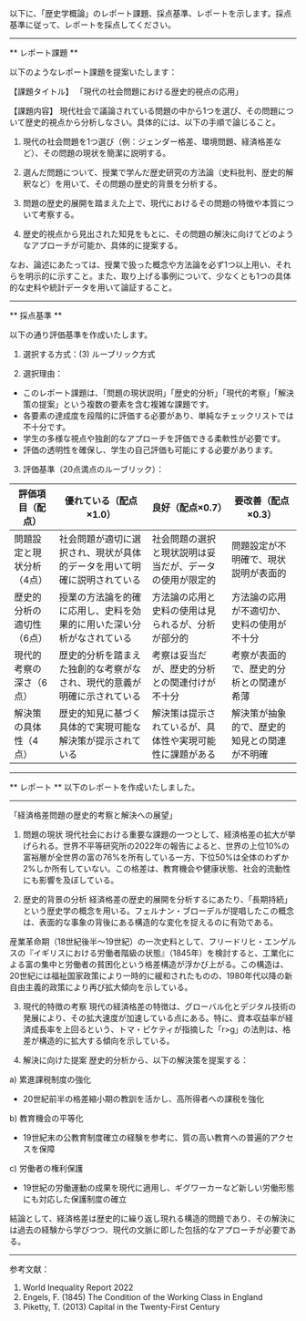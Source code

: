 以下に、「歴史学概論」のレポート課題、採点基準、レポートを示します。採点基準に従って、レポートを採点してください。

---------------------------------------
** レポート課題 **

以下のようなレポート課題を提案いたします：

【課題タイトル】
「現代の社会問題における歴史的視点の応用」

【課題内容】
現代社会で議論されている問題の中から1つを選び、その問題について歴史的視点から分析しなさい。具体的には、以下の手順で論じること。

1. 現代の社会問題を1つ選び（例：ジェンダー格差、環境問題、経済格差など）、その問題の現状を簡潔に説明する。

2. 選んだ問題について、授業で学んだ歴史研究の方法論（史料批判、歴史的解釈など）を用いて、その問題の歴史的背景を分析する。

3. 問題の歴史的展開を踏まえた上で、現代におけるその問題の特徴や本質について考察する。

4. 歴史的視点から見出された知見をもとに、その問題の解決に向けてどのようなアプローチが可能か、具体的に提案する。

なお、論述にあたっては、授業で扱った概念や方法論を必ず1つ以上用い、それらを明示的に示すこと。また、取り上げる事例について、少なくとも1つの具体的な史料や統計データを用いて論証すること。

---------------------------------------
** 採点基準 **

以下の通り評価基準を作成いたします。

1. 選択する方式：(3) ルーブリック方式

2. 選択理由：
- このレポート課題は、「問題の現状説明」「歴史的分析」「現代的考察」「解決策の提案」という複数の要素を含む複雑な課題です。
- 各要素の達成度を段階的に評価する必要があり、単純なチェックリストでは不十分です。
- 学生の多様な視点や独創的なアプローチを評価できる柔軟性が必要です。
- 評価の透明性を確保し、学生の自己評価も可能にする必要があります。

3. 評価基準（20点満点のルーブリック）：

| 評価項目（配点） | 優れている（配点×1.0） | 良好（配点×0.7） | 要改善（配点×0.3） |
|-----------------|------------------------|------------------|-------------------|
| 問題設定と現状分析（4点） | 社会問題が適切に選択され、現状が具体的データを用いて明確に説明されている | 社会問題の選択と現状説明は妥当だが、データの使用が限定的 | 問題設定が不明確で、現状説明が表面的 |
| 歴史的分析の適切性（6点） | 授業の方法論を的確に応用し、史料を効果的に用いた深い分析がなされている | 方法論の応用と史料の使用は見られるが、分析が部分的 | 方法論の応用が不適切か、史料の使用が不十分 |
| 現代的考察の深さ（6点） | 歴史的分析を踏まえた独創的な考察がなされ、現代的意義が明確に示されている | 考察は妥当だが、歴史的分析との関連付けが不十分 | 考察が表面的で、歴史的分析との関連が希薄 |
| 解決策の具体性（4点） | 歴史的知見に基づく具体的で実現可能な解決策が提示されている | 解決策は提示されているが、具体性や実現可能性に課題がある | 解決策が抽象的で、歴史的知見との関連が不明確 |

---------------------------------------
** レポート **
以下のレポートを作成いたしました。

---------------------------------------

「経済格差問題の歴史的考察と解決への展望」

1. 問題の現状
現代社会における重要な課題の一つとして、経済格差の拡大が挙げられる。世界不平等研究所の2022年の報告によると、世界の上位10%の富裕層が全世界の富の76%を所有している一方、下位50%は全体のわずか2%しか所有していない。この格差は、教育機会や健康状態、社会的流動性にも影響を及ぼしている。

2. 歴史的背景の分析
経済格差の歴史的展開を分析するにあたり、「長期持続」という歴史学の概念を用いる。フェルナン・ブローデルが提唱したこの概念は、表面的な事象の背後にある構造的な変化を捉えるのに有効である。

産業革命期（18世紀後半〜19世紀）の一次史料として、フリードリヒ・エンゲルスの『イギリスにおける労働者階級の状態』（1845年）を検討すると、工業化による富の集中と労働者の貧困化という格差構造が浮かび上がる。この構造は、20世紀には福祉国家政策により一時的に緩和されたものの、1980年代以降の新自由主義的政策により再び拡大傾向を示している。

3. 現代的特徴の考察
現代の経済格差の特徴は、グローバル化とデジタル技術の発展により、その拡大速度が加速している点にある。特に、資本収益率が経済成長率を上回るという、トマ・ピケティが指摘した「r>g」の法則は、格差が構造的に拡大する傾向を示している。

4. 解決に向けた提案
歴史的分析から、以下の解決策を提案する：

a) 累進課税制度の強化
- 20世紀前半の格差縮小期の教訓を活かし、高所得者への課税を強化

b) 教育機会の平等化
- 19世紀末の公教育制度確立の経験を参考に、質の高い教育への普遍的アクセスを保障

c) 労働者の権利保護
- 19世紀の労働運動の成果を現代に適用し、ギグワーカーなど新しい労働形態にも対応した保護制度の確立

結論として、経済格差は歴史的に繰り返し現れる構造的問題であり、その解決には過去の経験から学びつつ、現代の文脈に即した包括的なアプローチが必要である。

---------------------------------------

参考文献：
1. World Inequality Report 2022
2. Engels, F. (1845) The Condition of the Working Class in England
3. Piketty, T. (2013) Capital in the Twenty-First Century

